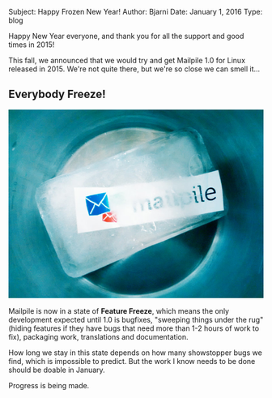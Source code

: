 Subject: Happy Frozen New Year!
Author: Bjarni
Date: January 1, 2016
Type: blog

Happy New Year everyone, and thank you for all the support and good
times in 2015!

This fall, we announced that we would try and get Mailpile 1.0 for Linux
released in 2015. We're not quite there, but we're so close we can smell
it...

## Everybody Freeze!

<img src='/files/2016-01-Mailpile-on-Ice.jpg'>

Mailpile is now in a state of **Feature Freeze**, which means the only
development expected until 1.0 is bugfixes, "sweeping things under the
rug" (hiding features if they have bugs that need more than 1-2 hours of
work to fix), packaging work, translations and documentation.

How long we stay in this state depends on how many showstopper bugs we
find, which is impossible to predict. But the work I know needs to be
done should be doable in January.

Progress is being made.
